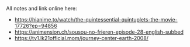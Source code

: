 All notes and link online here:
+ https://hianime.to/watch/the-quintessential-quintuplets-the-movie-17726?ep=94856
+ https://animension.ch/sousou-no-frieren-episode-28-english-subbed
+ https://tv1.lk21official.mom/journey-center-earth-2008/
